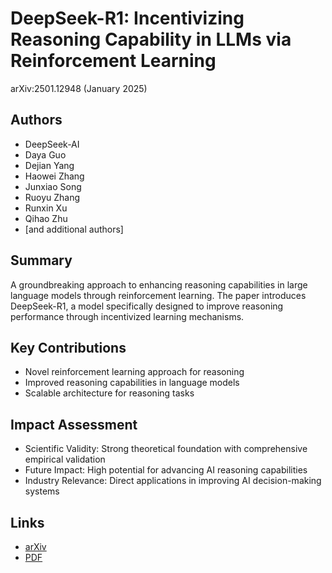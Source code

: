 # DeepSeek-R1: Incentivizing Reasoning Capability in LLMs via Reinforcement Learning
arXiv:2501.12948 (January 2025)

## Authors
- DeepSeek-AI
- Daya Guo
- Dejian Yang
- Haowei Zhang
- Junxiao Song
- Ruoyu Zhang
- Runxin Xu
- Qihao Zhu
- [and additional authors]

## Summary
A groundbreaking approach to enhancing reasoning capabilities in large language models through reinforcement learning. The paper introduces DeepSeek-R1, a model specifically designed to improve reasoning performance through incentivized learning mechanisms.

## Key Contributions
- Novel reinforcement learning approach for reasoning
- Improved reasoning capabilities in language models
- Scalable architecture for reasoning tasks

## Impact Assessment
- Scientific Validity: Strong theoretical foundation with comprehensive empirical validation
- Future Impact: High potential for advancing AI reasoning capabilities
- Industry Relevance: Direct applications in improving AI decision-making systems

## Links
- [arXiv](https://arxiv.org/abs/2501.12948)
- [PDF](https://arxiv.org/pdf/2501.12948.pdf)
